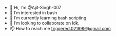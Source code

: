 - 👋 Hi, I’m @Ajit-Singh-007
- 👀 I’m interested in bash
- 🌱 I’m currently learning bash scripting
- 💞️ I’m looking to collaborate on Idk.
- 📫 How to reach me triggered.021999@gmail.com

<!---
Ajit-Singh-007/Ajit-Singh-007 is a ✨ special ✨ repository because its `README.md` (this file) appears on your GitHub profile.
You can click the Preview link to take a look at your changes.
--->
